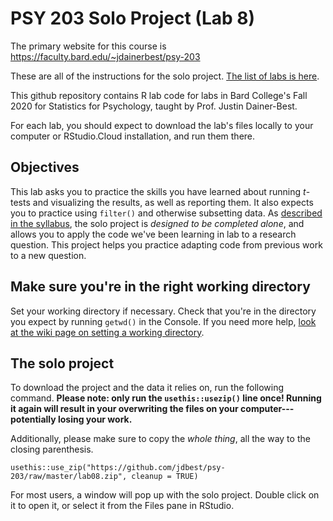 # PSY 203 Solo Project (Lab 8)

The primary website for this course is <https://faculty.bard.edu/~jdainerbest/psy-203>

These are all of the instructions for the solo project. [The list of labs is here](../../.).

This github repository contains R lab code for labs in Bard College's Fall 2020 for Statistics for Psychology, taught by Prof. Justin Dainer-Best. 

For each lab, you should expect to download the lab's files locally to your computer or RStudio.Cloud installation, and run them there. 

## Objectives

This lab asks you to practice the skills you have learned about running *t*-tests and visualizing the results, as well as reporting them. It also expects you to practice using `filter()` and otherwise subsetting data. As [described in the syllabus](https://faculty.bard.edu/jdainerbest/psy-203/syllabus.html#solo-project), the solo project is _designed to be completed alone_, and allows you to apply the code we've been learning in lab to a research question. This project helps you practice adapting code from previous work to a new question. 

## Make sure you're in the right working directory

Set your working directory if necessary. Check that you're in the directory you expect by running `getwd()` in the Console. If you need more help, [look at the wiki page on setting a working directory](../../wiki/setting-a-working-directory). 

## The solo project

To download the project and the data it relies on, run the following command. **Please note: only run the `usethis::usezip()` line once! Running it again will result in your overwriting the files on your computer---potentially losing your work.**

Additionally, please make sure to copy the *whole thing*, all the way to the closing parenthesis.

```
usethis::use_zip("https://github.com/jdbest/psy-203/raw/master/lab08.zip", cleanup = TRUE)
```

For most users, a window will pop up with the solo project. Double click on it to open it, or select it from the Files pane in RStudio. 